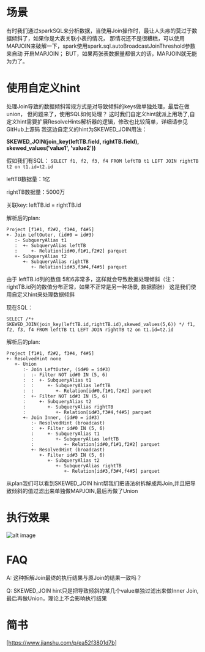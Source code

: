 # 场景
有时我们通过sparkSQL来分析数据，当使用Join操作时，最让人头疼的莫过于数据倾斜了，如果你是大表关联小表的情况，
那情况还不是很糟糕，可以使用MAPJOIN来破解一下，spark使用spark.sql.autoBroadcastJoinThreshold参数来自动
开启MAPJOIN； BUT，如果两张表数据量都很大的话，MAPJOIN就无能为力了。


# 使用自定义hint
处理Join导致的数据倾斜常规方式是对导致倾斜的keys做单独处理，最后在做union， 但问题来了，使用SQL如何处理？
这时我们自定义hint就派上用场了,自定义hint需要扩展ResolveHints解析器的逻辑，修改也比较简单，详细请参见GitHub上源码
我这边自定义的hint为SKEWED_JOIN用法：

**SKEWED_JOIN(join_key(leftTB.field, rightTB.field), skewed_values('value1', 'value2'))**

假如我们有SQL：
```SELECT f1, f2, f3, f4 FROM leftTB t1 LEFT JOIN rightTB t2 on t1.id=t2.id ```

leftTB数据量：1亿

rightTB数据量：5000万

关联key: leftTB.id =  rightTB.id

解析后的plan:

```
Project [f1#1, f2#2, f3#4, f4#5]
+- Join LeftOuter, (id#0 = id#3)
   :- SubqueryAlias t1
   :  +- SubqueryAlias leftTB
   :     +- Relation[id#0,f1#1,f2#2] parquet
   +- SubqueryAlias t2
      +- SubqueryAlias rightTB
         +- Relation[id#3,f3#4,f4#5] parquet
```

由于 leftTB.id列的数值 5和6非常多，这样就会导致数据处理倾斜（注：rightTB.id列的数值分布正常，如果不正常是另一种场景, 数据膨胀）
这是我们使用自定义hint来处理数据倾斜

现在SQL：

```
SELECT /*+ SKEWED_JOIN(join_key(leftTB.id,rightTB.id),skewed_values(5,6)) */ f1, f2, f3, f4 FROM leftTB t1 LEFT JOIN rightTB t2 on t1.id=t2.id
```

解析后的plan:

```
Project [f1#1, f2#2, f3#4, f4#5]
+- ResolvedHint none
   +- Union
      :- Join LeftOuter, (id#0 = id#3)
      :  :- Filter NOT id#0 IN (5, 6)
      :  :  +- SubqueryAlias t1
      :  :     +- SubqueryAlias leftTB
      :  :        +- Relation[id#0,f1#1,f2#2] parquet
      :  +- Filter NOT id#3 IN (5, 6)
      :     +- SubqueryAlias t2
      :        +- SubqueryAlias rightTB
      :           +- Relation[id#3,f3#4,f4#5] parquet
      +- Join Inner, (id#0 = id#3)
         :- ResolvedHint (broadcast)
         :  +- Filter id#0 IN (5, 6)
         :     +- SubqueryAlias t1
         :        +- SubqueryAlias leftTB
         :           +- Relation[id#0,f1#1,f2#2] parquet
         +- ResolvedHint (broadcast)
            +- Filter id#3 IN (5, 6)
               +- SubqueryAlias t2
                  +- SubqueryAlias rightTB
                     +- Relation[id#3,f3#4,f4#5] parquet
```

从plan我们可以看到SKEWED_JOIN hint帮我们把语法树拆解成两Join,并且把导致倾斜的值过滤出来单独做MAPJOIN,最后再做了Union

# 执行效果
![alt image](https://github.com/frb502/spark-skewed-join-hint/blob/master/pics/pci-001.png?raw=true)

# FAQ
A: 这种拆解Join最终的执行结果与原Join的结果一致吗？

Q: SKEWED_JOIN hint只是把导致倾斜的某几个value单独过滤出来做Inner Join, 最后再做Union，理论上不会影响执行结果


# 简书
[https://www.jianshu.com/p/ea52f3801d7b]
